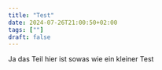 ```yaml
---
title: "Test"
date: 2024-07-26T21:00:50+02:00
tags: [""]
draft: false
---
```


Ja das Teil hier ist sowas wie ein kleiner Test 